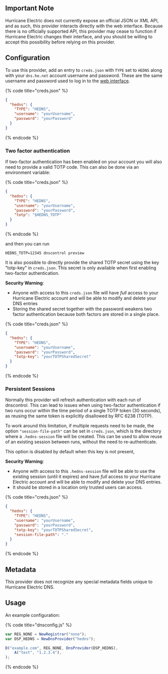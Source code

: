 ## Important Note
Hurricane Electric does not currently expose an official JSON or XML API, and as such, this provider interacts directly
with the web interface. Because there is no officially supported API, this provider may cease to function if Hurricane
Electric changes their interface, and you should be willing to accept this possibility before relying on this provider.

## Configuration

To use this provider, add an entry to `creds.json` with `TYPE` set to `HEDNS`
along with
your `dns.he.net` account username and password. These are the same username
and password used to log in to the [web interface](https://dns.he.net).

{% code title="creds.json" %}
```json
{
  "hedns": {
    "TYPE": "HEDNS",
    "username": "yourUsername",
    "password": "yourPassword"
  }
}
```
{% endcode %}

### Two factor authentication

If two-factor authentication has been enabled on your account you will also need to provide a valid TOTP code.
This can also be done via an environment variable:

{% code title="creds.json" %}
```json
{
  "hedns": {
    "TYPE": "HEDNS",
    "username": "yourUsername",
    "password": "yourPassword",
    "totp": "$HEDNS_TOTP"
  }
}
```
{% endcode %}

and then you can run

```shell
HEDNS_TOTP=12345 dnscontrol preview
```

It is also possible to directly provide the shared TOTP secret using the key "totp-key" in `creds.json`. This secret is
only available when first enabling two-factor authentication.

**Security Warning**:
* Anyone with access to this `creds.json` file will have *full* access to your Hurricane Electric account and will be
  able to modify and delete your DNS entries
* Storing the shared secret together with the password weakens two factor authentication because both factors are stored
  in a single place.

{% code title="creds.json" %}
```json
{
  "hedns": {
    "TYPE": "HEDNS",
    "username": "yourUsername",
    "password": "yourPassword",
    "totp-key": "yourTOTPSharedSecret"
  }
}
```
{% endcode %}

### Persistent Sessions

Normally this provider will refresh authentication with each run of dnscontrol. This can lead to issues when using
two-factor authentication if two runs occur within the time period of a single TOTP token (30 seconds), as reusing the
same token is explicitly disallowed by RFC 6238 (TOTP).

To work around this limitation, if multiple requests need to be made, the option `"session-file-path"` can be set in
`creds.json`, which is the directory where a `.hedns-session` file will be created. This can be used to allow reuse of an
existing session between runs, without the need to re-authenticate.

This option is disabled by default when this key is not present,

**Security Warning**:
* Anyone with access to this `.hedns-session` file will be able to use the existing session (until it expires) and have
  *full* access to your Hurricane Electric account and will be able to modify and delete your DNS entries.
* It should be stored in a location only trusted users can access.

{% code title="creds.json" %}
```json
{
  "hedns": {
    "TYPE": "HEDNS",
    "username": "yourUsername",
    "password": "yourPassword",
    "totp-key": "yourTOTPSharedSecret",
    "session-file-path": "."
  }
}
```
{% endcode %}

## Metadata
This provider does not recognize any special metadata fields unique to Hurricane Electric DNS.

## Usage
An example configuration:

{% code title="dnsconfig.js" %}
```javascript
var REG_NONE = NewRegistrar("none");
var DSP_HEDNS = NewDnsProvider("hedns");

D("example.com", REG_NONE, DnsProvider(DSP_HEDNS),
    A("test", "1.2.3.4"),
);
```
{% endcode %}
